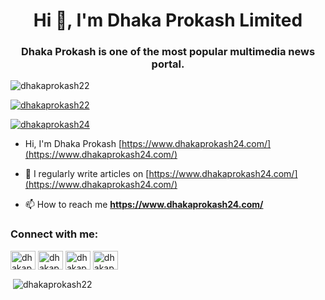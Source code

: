 <h1 align="center">Hi 👋, I'm Dhaka Prokash Limited</h1>
<h3 align="center">Dhaka Prokash is one of the most popular multimedia news portal.</h3>

<p align="left"> <img src="https://komarev.com/ghpvc/?username=dhakaprokash22&label=Profile%20views&color=0e75b6&style=flat" alt="dhakaprokash22" /> </p>

<p align="left"> <a href="https://github.com/ryo-ma/github-profile-trophy"><img src="https://github-profile-trophy.vercel.app/?username=dhakaprokash22" alt="dhakaprokash22" /></a> </p>

<p align="left"> <a href="https://twitter.com/dhakaprokash24" target="blank"><img src="https://img.shields.io/twitter/follow/dhakaprokash24?logo=twitter&style=for-the-badge" alt="dhakaprokash24" /></a> </p>

- Hi, I'm Dhaka Prokash [https://www.dhakaprokash24.com/](https://www.dhakaprokash24.com/)

- 📝 I regularly write articles on [https://www.dhakaprokash24.com/](https://www.dhakaprokash24.com/)

- 📫 How to reach me **https://www.dhakaprokash24.com/**

<h3 align="left">Connect with me:</h3>
<p align="left">
<a href="https://twitter.com/dhakaprokash24" target="blank"><img align="center" src="https://raw.githubusercontent.com/rahuldkjain/github-profile-readme-generator/master/src/images/icons/Social/twitter.svg" alt="dhakaprokash24" height="30" width="40" /></a>
<a href="https://fb.com/dhakaprokash24" target="blank"><img align="center" src="https://raw.githubusercontent.com/rahuldkjain/github-profile-readme-generator/master/src/images/icons/Social/facebook.svg" alt="dhakaprokash24" height="30" width="40" /></a>
<a href="https://instagram.com/dhakaprokash24" target="blank"><img align="center" src="https://raw.githubusercontent.com/rahuldkjain/github-profile-readme-generator/master/src/images/icons/Social/instagram.svg" alt="dhakaprokash24" height="30" width="40" /></a>
<a href="https://www.youtube.com/c/dhakaprokash" target="blank"><img align="center" src="https://raw.githubusercontent.com/rahuldkjain/github-profile-readme-generator/master/src/images/icons/Social/youtube.svg" alt="dhakaprokash" height="30" width="40" /></a>
</p>

<p>&nbsp;<img align="center" src="https://github-readme-stats.vercel.app/api?username=dhakaprokash22&show_icons=true&locale=en" alt="dhakaprokash22" /></p>


